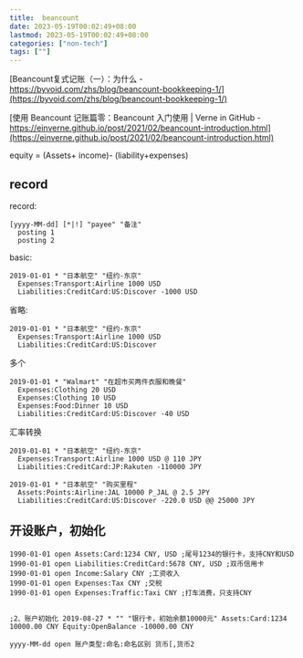```yaml
---
title:  beancount
date: 2023-05-19T00:02:49+08:00
lastmod: 2023-05-19T00:02:49+08:00
categories: ["non-tech"]
tags: [""]
---
```


[Beancount复式记账（一）：为什么 - https://byvoid.com/zhs/blog/beancount-bookkeeping-1/](https://byvoid.com/zhs/blog/beancount-bookkeeping-1/)

[使用 Beancount 记账篇零：Beancount 入门使用 | Verne in GitHub - https://einverne.github.io/post/2021/02/beancount-introduction.html](https://einverne.github.io/post/2021/02/beancount-introduction.html)


equity = (Assets+ income)- (liability+expenses)





## record

record:
```fallback
[yyyy-MM-dd] [*|!] "payee" "备注"
  posting 1
  posting 2
```

basic:
```fallback
2019-01-01 * "日本航空" "纽约-东京"
  Expenses:Transport:Airline 1000 USD
  Liabilities:CreditCard:US:Discover -1000 USD
```

省略:
```fallback
2019-01-01 * "日本航空" "纽约-东京"
  Expenses:Transport:Airline 1000 USD
  Liabilities:CreditCard:US:Discover
```

多个 
```fallback
2019-01-01 * "Walmart" "在超市买两件衣服和晚餐"
  Expenses:Clothing 20 USD
  Expenses:Clothing 10 USD
  Expenses:Food:Dinner 10 USD
  Liabilities:CreditCard:US:Discover -40 USD
```

汇率转换 
```fallback
2019-01-01 * "日本航空" "纽约-东京"
  Expenses:Transport:Airline 1000 USD @ 110 JPY
  Liabilities:CreditCard:JP:Rakuten -110000 JPY

2019-01-01 * "日本航空" "购买里程"
  Assets:Points:Airline:JAL 10000 P_JAL @ 2.5 JPY
  Liabilities:CreditCard:US:Discover -220.0 USD @@ 25000 JPY
```




## 开设账户，初始化 

```
1990-01-01 open Assets:Card:1234 CNY, USD ;尾号1234的银行卡，支持CNY和USD
1990-01-01 open Liabilities:CreditCard:5678 CNY, USD ;双币信用卡
1990-01-01 open Income:Salary CNY ;工资收入
1990-01-01 open Expenses:Tax CNY ;交税
1990-01-01 open Expenses:Traffic:Taxi CNY ;打车消费，只支持CNY


;2、账户初始化 2019-08-27 * "" "银行卡，初始余额10000元" Assets:Card:1234 10000.00 CNY Equity:OpenBalance -10000.00 CNY
```


```
yyyy-MM-dd open 账户类型:命名:命名区别 货币[,货币2


```